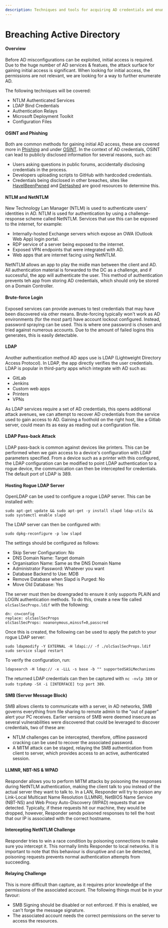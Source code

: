 ```yaml
---
description: Techniques and tools for acquiring AD credentials and enumerating AD.
---
```


# Breaching Active Directory

#### Overview

Before AD misconfigurations can be exploited, initial access is required. Due to the huge number of AD services & featues, the attack surface for gaining initial access is significant. When looking for initial access, the permissions are not relevant, we are looking for a way to further enumerate AD.

The following techniques will be covered:

* NTLM Authenticated Services
* LDAP Bind Credentials
* Authentication Relays
* Microsoft Deployment Toolkit
* Configuration Files

#### OSINT and Phishing

Both are common methods for gaining initial AD access, these are covered more in [Phishing](phishing.md) and under [OSINT](../../../../osint/). In the context of AD credentials, OSINT can lead to publicly disclosed information for several reasons, such as:

* Users asking questions in public forums, accidentally disclosing credentials in the process.
* Developers uploading scripts to GitHub with hardcoded credentials.
* Credentials being disclosed in other breaches, sites like [HaveIBeenPwned](https://haveibeenpwned.com/) and [DeHashed](https://www.dehashed.com/) are good resources to determine this.

#### NTLM and NetNTLM

New Technology Lan Manager (NTLM) is used to authenticate users' identities in AD. NTLM is used for authentication by using a challenge-response scheme called NetNTLM. Services that use this can be exposed to the internet, for example:

* Internally-hosted Exchange servers which expose an OWA (Outlook Web App) login portal.
* RDP service of a server being exposed to the internet.
* Exposed VPN endpoints that were integrated with AD.
* Web apps that are internet facing using NetNTLM.

NetNTLM allows an app to play the midle man between the client and AD. All authentication material is forwarded to the DC as a challenge, and if successful, the app will authenticate the user. This method of authentication prevents teh app from storing AD credentials, which should only be stored on a Domain Controller.

#### Brute-force Login

Exposed services can provide avenues to test credentials that may have been discovered via other means. Brute-forcing typically won't work as AD environments (for the most part) have account lockout configured. Instead, password spraying can be used. This is where one password is chosen and tried against numerous accounts. Due to the amount of failed logins this generates, this is easily detectable.

#### LDAP

Another authentication method AD apps use is LDAP (Lightweight Directory Access Protocol). In LDAP, the app directly verifies the user credentials. LDAP is popular in third-party apps which integrate with AD such as:

* GitLab
* Jenkins
* Custom web apps
* Printers
* VPNs

As LDAP services require a set of AD credentials, this opens additional attack avenues, we can attempt to recover AD credentials from the service used to gain access to AD. Gaining a foothold on the right host, like a Gitlab server, could mean its as easy as reading out a configuration file.

#### LDAP Pass-back Attack

LDAP pass-back is common against devices like printers. This can be performed when we gain access to a device's configuration with LDAP parameters specified. From a device such as a printer with this configured, the LDAP configuration can be modified to point LDAP authentication to a rogue device, the communication can then be intercepted for credentials. The default port of LDAP is 389.

#### Hosting Rogue LDAP Server

OpenLDAP can be used to configure a rogue LDAP server. This can be installed with:

```
sudo apt-get update && sudo apt-get -y install slapd ldap-utils && sudo systemctl enable slapd
```

The LDAP server can then be configured with:

```
sudo dpkg-reconfigure -p low slapd
```

The settings should be configured as follows:

* Skip Server Configuration: No
* DNS Domain Name: Target domain
* Organisation Name: Same as the DNS Domain Name
* Administrator Password: Whatever you want
* Database Backend to Use: MDB
* Remove Database when Slapd is Purged: No
* Move Old Database: Yes

The server must then be downgraded to ensure it only supports PLAIN and LOGIN authentication methods. To do this, create a new file called `olcSaslSecProps.ldif` with the following:

```
dn: cn=config
replace: olcSaslSecProps
olcSaslSecProps: noanonymous,minssf=0,passcred
```

Once this is created, the following can be used to apply the patch to your rogue LDAP server:

```
sudo ldapmodify -Y EXTERNAL -H ldapi:// -f ./olcSaslSecProps.ldif
sudo service slapd restart
```

To verify the configuration, run:

```
ldapsearch -H ldap:// -x -LLL -s base -b "" supportedSASLMechanisms
```

The returned LDAP credentials can then be captured with `nc -nvlp 389` or `sudo tcpdump -SX -i [INTERFACE] tcp port 389`.

#### SMB (Server Message Block)

SMB allows clients to communicate with a server, in AD networks, SMB governs everything from file sharing to remote admin to the "out of paper" alert your PC receives. Earlier versions of SMB were deemed insecure as several vulnerabilities were discovered that could be leveraged to discover credentials, two of these are:

* NTLM challenges can be intercepted, therefore, offline password cracking can be used to recover the associated password.
* A MITM attack can be staged, relaying the SMB authentication from client to server, which provides access to an active, authenticated session.

#### LLMNR, NBT-NS & WPAD

Responder allows you to perform MITM attacks by poisoning the responses during NetNTLM authentication, making the client talk to you instead of the actual server they want to talk to. In a LAN, Responder will try to poison any Link-Local Multicast Name Resolution (LLMNR), NetBIOS Name Service (NBT-NS) and Web Proxy Auto-Discovery (WPAD) requests that are detected. Typically, if these requests hit our machine, they would be dropped, however, Responder sends poisoned responses to tell the host that our IP is associated with the correct hostname.

#### Intercepting NetNTLM Challenge

Responder tries to win a race condition by poisoning connections to make sure you intercept it. This normally limits Responder to local networks. It is important to note that this behaviour is disruptive and can be detected, poisoning requests prevents normal authentication attempts from succeeding.

#### Relaying Challenge

This is more difficult than capture, as it requires prior knowledge of the permissions of the associated account. The following things must be in your favour:

* SMB Signing should be disabled or not enforced. If this is enabled, we can't forge the message signature.
* The associated account needs the correct permissions on the server to access the resources.
